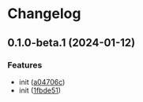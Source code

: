 # Changelog

## 0.1.0-beta.1 (2024-01-12)

### Features

- init ([a04706c](https://github.com/robbe-luo/any-tools/commit/a04706c805722623b54fb29e57dbd3f7af176a03))
- init ([1fbde51](https://github.com/robbe-luo/any-tools/commit/1fbde51f5f43a0f8f4fbbe734be67222dda6c0bd))
